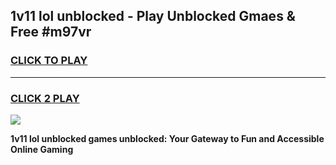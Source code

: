 
## 1v11 lol unblocked - Play Unblocked Gmaes & Free #m97vr
<h3>
<a href="https://news.freeplayer.one?title=1v11_lol_unblocked&ref=24F">CLICK TO PLAY</a></h3>
<hr>

<h3>
<a href="https://news.freeplayer.one?title=1v11_lol_unblocked&ref=24F">CLICK 2 PLAY</a>
  
</h3>

<a href="https://news.freeplayer.one?title=1v11_lol_unblocked&ref=24F/"><img src="https://clearcache.store/games.png"></a>


**1v11 lol unblocked games unblocked: Your Gateway to Fun and Accessible Online Gaming**
